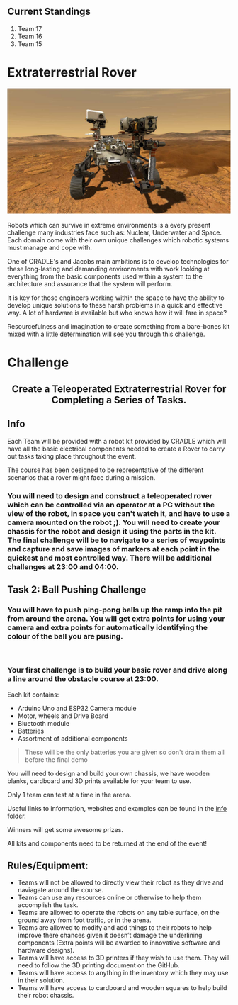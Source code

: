 ## Current Standings
1. Team 17
2. Team 16
3. Team 15


# Extraterrestrial Rover

![Rover](Rover.jpg?raw=true "Perseverance Rover https://mars.nasa.gov/mars2020/")

Robots which can survive in extreme environments is a every present challenge many industries face such as: Nuclear, Underwater and Space. Each domain come with their own unique challenges which robotic systems must manage and cope with. 

One of CRADLE's and Jacobs main ambitions is to develop technologies for these long-lasting and demanding environments with work looking at everything from the basic components used within a system to the architecture and assurance that the system will perform.

It is key for those engineers working within the space to have the ability to develop unique solutions to these harsh problems in a quick and effective way. A lot of hardware is available but who knows how it will fare in space? 

Resourcefulness and imagination to create something from a bare-bones kit mixed with a little determination will see you through this challenge.

# Challenge

## <div align="center"> Create a Teleoperated Extraterrestrial Rover for Completing a Series of Tasks. </div>

## Info

Each Team will be provided with a robot kit provided by CRADLE which will have all the basic electrical components needed to create a Rover to carry out tasks taking place throughout the event.

The course has been designed to be representative of the different scenarios that a rover might face during a mission.

### You will need to design and construct a teleoperated rover which can be controlled via an operator at a PC without the view of the robot, in space you can't watch it, and have to use a camera mounted on the robot ;). You will need to create your chassis for the robot and design it using the parts in the kit. The final challenge will be to navigate to a series of waypoints and capture and save images of markers at each point in the quickest and most controlled way. There will be additional challenges at 23:00 and 04:00.

## Task 2: Ball Pushing Challenge

### You will have to push ping-pong balls up the ramp into the pit from around the arena. You will get extra points for using your camera and extra points for automatically identifying the colour of the ball you are pusing.  
<br>
  
### Your first challenge is to build your basic rover and drive along a line around the obstacle course at 23:00.

Each kit contains:
- Arduino Uno and ESP32 Camera module
- Motor, wheels and Drive Board
- Bluetooth module
- Batteries 
- Assortment of additional components

> These will be the only batteries you are given so don't drain them all before the final demo


You will need to design and build your own chassis, we have wooden blanks, cardboard and 3D prints available for your team to use.

Only 1 team can test at a time in the arena.

Useful links to information, websites and examples can be found in the [info](info) folder.

Winners will get some awesome prizes.

All kits and components need to be returned at the end of the event!


## Rules/Equipment:
- Teams will not be allowed to directly view their robot as they drive and naviagate around the course.
-	Teams can use any resources online or otherwise to help them accomplish the task. 
-	Teams are allowed to operate the robots on any table surface, on the ground away from foot traffic, or in the arena.
-	Teams are allowed to modify and add things to their robots to help improve there chances given it doesn’t damage the underlining components (Extra points will be awarded to innovative software and hardware designs).
-	Teams will have access to 3D printers if they wish to use them. They will need to follow the 3D printing document on the GitHub.
-	Teams will have access to anything in the inventory which they may use in their solution.
-	Teams will have access to cardboard and wooden squares to help build their robot chassis.
